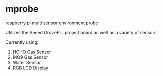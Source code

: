 # mprobe
raspberry pi multi sensor environment probe

Utilizes the Seeed GrovePi+ project board as well as a variety of sensors.

Currently using:
 1. HCHO Gas Sensor
 2. MQ9 Gas Sensor
 3. Water Sensor
 4. RGB LCD Display
